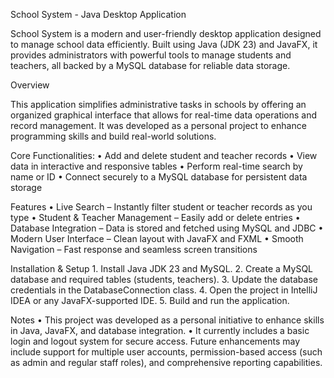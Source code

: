 School System - Java Desktop Application

School System is a modern and user-friendly desktop application designed to manage school data efficiently. Built using Java (JDK 23) and JavaFX, it provides administrators with powerful tools to manage students and teachers, all backed by a MySQL database for reliable data storage.

Overview

This application simplifies administrative tasks in schools by offering an organized graphical interface that allows for real-time data operations and record management. It was developed as a personal project to enhance programming skills and build real-world solutions.

Core Functionalities:
	•	Add and delete student and teacher records
	•	View data in interactive and responsive tables
	•	Perform real-time search by name or ID
	•	Connect securely to a MySQL database for persistent data storage

Features
	•	Live Search – Instantly filter student or teacher records as you type
	•	Student & Teacher Management – Easily add or delete entries
	•	Database Integration – Data is stored and fetched using MySQL and JDBC
	•	Modern User Interface – Clean layout with JavaFX and FXML
	•	Smooth Navigation – Fast response and seamless screen transitions

Installation & Setup
	1.	Install Java JDK 23 and MySQL.
	2.	Create a MySQL database and required tables (students, teachers).
	3.	Update the database credentials in the DatabaseConnection class.
	4.	Open the project in IntelliJ IDEA or any JavaFX-supported IDE.
	5.	Build and run the application.


 Notes
	•	This project was developed as a personal initiative to enhance skills in Java, JavaFX, and database integration.
	•	It currently includes a basic login and logout system for secure access.
Future enhancements may include support for multiple user accounts, permission-based access (such as admin and regular staff roles), and comprehensive reporting capabilities.
